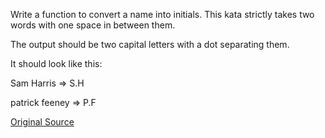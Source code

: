 Write a function to convert a name into initials. This kata strictly takes two words with one space
in between them.

The output should be two capital letters with a dot separating them.

It should look like this:

Sam Harris => S.H

patrick feeney => P.F

[Original Source](https://www.codewars.com/kata/57eadb7ecd143f4c9c0000a3/train/python)
